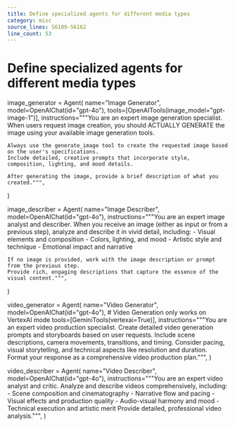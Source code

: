 ```yaml
---
title: Define specialized agents for different media types
category: misc
source_lines: 56109-56162
line_count: 53
---
```


# Define specialized agents for different media types
image_generator = Agent(
    name="Image Generator",
    model=OpenAIChat(id="gpt-4o"),
    tools=[OpenAITools(image_model="gpt-image-1")],
    instructions="""You are an expert image generation specialist.
    When users request image creation, you should ACTUALLY GENERATE the image using your available image generation tools.

    Always use the generate_image tool to create the requested image based on the user's specifications.
    Include detailed, creative prompts that incorporate style, composition, lighting, and mood details.

    After generating the image, provide a brief description of what you created.""",
)

image_describer = Agent(
    name="Image Describer",
    model=OpenAIChat(id="gpt-4o"),
    instructions="""You are an expert image analyst and describer.
    When you receive an image (either as input or from a previous step), analyze and describe it in vivid detail, including:
    - Visual elements and composition
    - Colors, lighting, and mood
    - Artistic style and technique
    - Emotional impact and narrative

    If no image is provided, work with the image description or prompt from the previous step.
    Provide rich, engaging descriptions that capture the essence of the visual content.""",
)

video_generator = Agent(
    name="Video Generator",
    model=OpenAIChat(id="gpt-4o"),
    # Video Generation only works on VertexAI mode
    tools=[GeminiTools(vertexai=True)],
    instructions="""You are an expert video production specialist.
    Create detailed video generation prompts and storyboards based on user requests.
    Include scene descriptions, camera movements, transitions, and timing.
    Consider pacing, visual storytelling, and technical aspects like resolution and duration.
    Format your response as a comprehensive video production plan.""",
)

video_describer = Agent(
    name="Video Describer",
    model=OpenAIChat(id="gpt-4o"),
    instructions="""You are an expert video analyst and critic.
    Analyze and describe videos comprehensively, including:
    - Scene composition and cinematography
    - Narrative flow and pacing
    - Visual effects and production quality
    - Audio-visual harmony and mood
    - Technical execution and artistic merit
    Provide detailed, professional video analysis.""",
)

